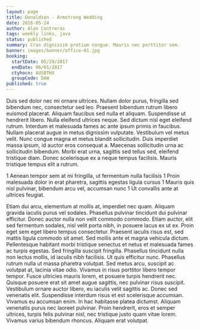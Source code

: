 ```yaml
---
layout: page
title: Donaldson - Armstrong Wedding
date: 2016-05-24
author: Alan Contreras
tags: weekly links, java
status: published
summary: Cras dignissim pretium congue. Mauris nec porttitor sem.
banner: images/banner/office-01.jpg
booking:
  startDate: 05/29/2017
  endDate: 06/01/2017
  ctyhocn: AUSBTHX
  groupCode: DAW
published: true
---
```

Duis sed dolor nec mi ornare ultrices. Nullam dolor purus, fringilla sed bibendum nec, consectetur sed leo. Praesent bibendum rutrum libero euismod placerat. Aliquam faucibus sed nulla et aliquam. Suspendisse ut hendrerit libero. Nulla eleifend ultrices neque. Sed dictum nisl eget eleifend rutrum. Interdum et malesuada fames ac ante ipsum primis in faucibus. Nullam placerat augue in metus dignissim vulputate. Vestibulum vel metus velit. Nunc congue magna et metus blandit sollicitudin. Duis imperdiet massa ipsum, id auctor eros consequat a. Maecenas sollicitudin urna ac sollicitudin bibendum. Morbi erat urna, sagittis sed tellus sed, eleifend tristique diam. Donec scelerisque ex a neque tempus facilisis. Mauris tristique tempus elit a rutrum.

1 Aenean tempor sem at mi fringilla, ut fermentum nulla facilisis
1 Proin malesuada dolor in erat pharetra, sagittis egestas ligula cursus
1 Mauris quis nisl pulvinar, bibendum arcu vel, accumsan nunc
1 Ut convallis ante at ultrices feugiat.

Etiam dui arcu, elementum at mollis at, imperdiet nec quam. Aliquam gravida iaculis purus vel sodales. Phasellus pulvinar tincidunt dui pulvinar efficitur. Donec auctor nulla non velit commodo commodo. Etiam auctor, elit sed fermentum sodales, nisl velit porta nibh, in posuere lacus ex ut ex. Proin eget sem eget libero tempus consectetur. Praesent iaculis risus est, sed mattis ligula commodo sit amet. Sed mollis ante et magna vehicula dictum. Pellentesque habitant morbi tristique senectus et netus et malesuada fames ac turpis egestas. Sed fringilla suscipit fringilla.
Phasellus tincidunt nulla non lectus mollis, id iaculis nibh facilisis. Ut quis efficitur nunc. Phasellus rutrum nulla ut massa pharetra volutpat. Sed metus arcu, suscipit ac volutpat at, lacinia vitae odio. Vivamus in risus porttitor libero tempor tempor. Fusce ultricies mauris lorem, et posuere turpis hendrerit nec. Quisque posuere erat sit amet augue sagittis, nec pulvinar risus suscipit. Vestibulum ornare auctor libero, eu iaculis velit sagittis ac. Donec sed venenatis elit. Suspendisse interdum risus et est scelerisque accumsan. Vivamus eu accumsan enim. In hac habitasse platea dictumst. Aliquam venenatis purus nec laoreet pulvinar. Proin hendrerit, eros et semper ultrices, turpis felis pulvinar nisl, nec tristique justo quam vitae lorem. Vivamus varius bibendum rhoncus. Aliquam erat volutpat.
